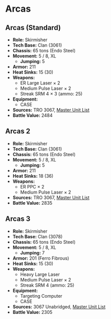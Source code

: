 # Arcas
## Arcas (Standard)
- **Role:** Skirmisher
- **Tech Base:** Clan (3061)
- **Chassis:** 65 tons (Endo Steel)
- **Movement:** 5 / 8, XL
  - **Jumping:** 5
- **Armor:** 211
- **Heat Sinks:** 15 (30)
- **Weapons:**
  - ER Large Laser × 2
  - Medium Pulse Laser × 2
  - Streak SRM 4 × 3 (ammo: 25)
- **Equipment:**
  - CASE
- **Sources:** TRO 3067, [Master Unit List](http://masterunitlist.info/Unit/Details/3717/arcas-standard)
- **Battle Value:** 2484

## Arcas 2
- **Role:** Skirmisher
- **Tech Base:** Clan (3061)
- **Chassis:** 65 tons (Endo Steel)
- **Movement:** 5 / 8, XL
  - **Jumping:** 5
- **Armor:** 211
- **Heat Sinks:** 18 (36)
- **Weapons:**
  - ER PPC × 2
  - Medium Pulse Laser × 2
- **Sources:** TRO 3067, [Master Unit List](http://masterunitlist.info/Unit/Details/3718/arcas-2)
- **Battle Value:** 2835

## Arcas 3
- **Role:** Skirmisher
- **Tech Base:** Clan (3078)
- **Chassis:** 65 tons (Endo Steel)
- **Movement:** 5 / 8, XL
  - **Jumping:** 7
- **Armor:** 201 (Ferro Fibrous)
- **Heat Sinks:** 15 (30)
- **Weapons:**
  - Heavy Large Laser
  - Medium Pulse Laser × 2
  - Streak SRM 4 (ammo: 25)
- **Equipment:**
  - Targeting Computer
  - CASE
- **Sources:** 3067 Unabridged, [Master Unit List](http://masterunitlist.info/Unit/Details/5686/arcas-3)
- **Battle Value:** 2305

